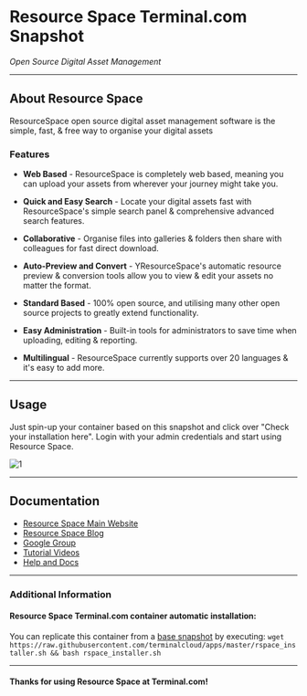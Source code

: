 # **Resource Space** Terminal.com Snapshot
*Open Source Digital Asset Management*

---

## About Resource Space
ResourceSpace open source digital asset management software is the simple, fast, & free way to organise your digital assets

### Features
- **Web Based** - ResourceSpace is completely web based, meaning you can upload your assets from wherever your journey might take you.

- **Quick and Easy Search** - Locate your digital assets fast with ResourceSpace's simple search panel & comprehensive advanced search features.

- **Collaborative** - Organise files into galleries & folders then share with colleagues for fast direct download.

- **Auto-Preview and Convert** - YResourceSpace's automatic resource preview & conversion tools allow you to view & edit your assets no matter the format.

- **Standard Based** - 100% open source, and utilising many other open source projects to greatly extend functionality.

- **Easy Administration** - Built-in tools for administrators to save time when uploading, editing & reporting.

- **Multilingual** - ResourceSpace currently supports over 20 languages & it's easy to add more.

---

## Usage

Just spin-up your container based on this snapshot and click over "Check your installation here".
Login with your admin credentials and start using Resource Space.

![1](http://www.resourcespace.org/img/content/features/web/main.png)	

---

## Documentation
- [Resource Space Main Website](http://www.resourcespace.org/)
- [Resource Space Blog](http://www.resourcespace.org/blog)
- [Google Group](http://www.resourcespace.org/googlegroup)
- [Tutorial Videos](http://www.resourcespace.org/videos)
- [Help and Docs](http://www.resourcespace.org/help)

---


### Additional Information
#### Resource Space Terminal.com container automatic installation:
You can replicate this container from a [base snapshot](https://www.terminal.com/tiny/FzpHiTXG1K) by executing:
`wget https://raw.githubusercontent.com/terminalcloud/apps/master/rspace_installer.sh && bash rspace_installer.sh`


---

#### Thanks for using Resource Space at Terminal.com!